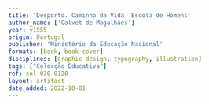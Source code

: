 ```yaml
---
title: 'Desporto. Caminho da Vida. Escola de Homens'
author_name: ['Calvet de Magalhães']
year: y1955
origin: Portugal
publisher: 'Ministério da Educação Nacional'
formats: [book, book-cover]
disciplines: [graphic-design, typography, illustration]
tags: ["Colecção Educativa"]
ref: sol-030-0120
layout: artifact
date_added: 2022-10-01
---
```

